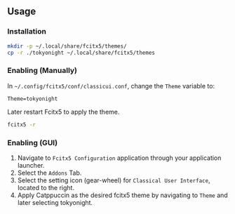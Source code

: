 ## Usage

### Installation

```sh
mkdir -p ~/.local/share/fcitx5/themes/
cp -r ./tokyonight ~/.local/share/fcitx5/themes
```

### Enabling (Manually)

In `~/.config/fcitx5/conf/classicui.conf`, change the `Theme` variable to:

```dosini
Theme=tokyonight
```

Later restart Fcitx5 to apply the theme.

```sh
fcitx5 -r
```

### Enabling (GUI)

1. Navigate to `Fcitx5 Configuration` application through your application launcher.
2. Select the `Addons` Tab.
3. Select the setting icon (gear-wheel) for `Classical User Interface`, located to the right.
4. Apply Catppuccin as the desired fcitx5 theme by navigating to `Theme` and later selecting tokyonight.